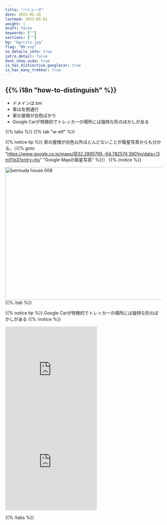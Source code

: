 ```yaml
---
title: "バミューダ"
date: 2023-02-26
lastmod: 2023-05-01
weight: 1
draft: false
keywords: [""]
sections: [""]
bg: "bg/city.jpg"
flag: "BM.svg"
no_detaile_info: true
jetro_detail: false
dont_show_usda: true
is_has_distinctive_googlecar: true
is_has_many_trekker: true
---
```


<div class="main-desciption country-description">
    <h2 class="section-title">{{% i18n "how-to-distinguish" %}}</h2>
    <ul class="rule-list">
        <li>ドメインは<span class="quiz">.bm</span></li>
        <li>車は<span class="quiz">左側</span>通行</li>
        <li>家の屋根が<span class="quiz">白</span>色ばかり</li>
        <li>Google Carが特徴的でトレッカーの場所には独特な形のぼかしがある</li>
    </ul>
</div>

{{% tabs %}}
{{% tab "w-etf" %}}


{{% notice tip %}}
家の屋根が白色以外ほとんどないことが衛星写真からも分かる。（{{% goto "https://www.google.co.jp/maps/@32.2895795,-64.782574,3901m/data=!3m1!1e3?entry=ttu" "Google Mapの衛星写真" %}}）
{{% /notice %}}
<div class="googlemap-if">
<a data-flickr-embed="true" href="https://www.flickr.com/photos/28307213@N02/3040131614/in/photolist-5CDtdj-24v4Vzs-9KsGJT-nqntUA-w7sqnt-8yDhyH-feZn3c-ax8RXu-iZRfZM-x89Hf-shm12-9JJRCT-8o4PtP-6sX5ra-P6LFkr-5h87eC-5nfLgc-3JxzpG-5ppE82-26CXDxQ-2aj1rLC-27CxRGW-b5tkwx-btkdLP-rrzyQx-26YQoWs-crg1f-nD4tNe-22pZh6N-4owpri-4h76B5-6DScaL-6DSbko-26azQU3-9sZRnG-Lh17A-ax6cGp-2kMZXo-5RmvB1-8mXJAu-2TUtrn-JTf7m2-fwWQBg-5h3LU2-beb9e-dJWHWp-nS8DKd-s8N775-9JJUcr-6KdeGG" title="bermuda house 008"><img src="https://live.staticflickr.com/3278/3040131614_03a4b1a3ba_z.jpg" width="640" height="426" alt="bermuda house 008"/></a><script async src="//embedr.flickr.com/assets/client-code.js" charset="utf-8"></script>
</div>
{{% /tab %}}

{{% notice tip %}}
Google Carが特徴的でトレッカーの場所には独特な形のぼかしがある
{{% /notice %}}
<div class="googlemap-if">
<iframe src="https://www.google.com/maps/embed?pb=!4v1683467821168!6m8!1m7!1sc83mWC9O9BNuxBni8eYE4A!2m2!1d32.29257540872071!2d-64.78199819199413!3f257.974943079478!4f-32.12176255062474!5f0.7820865974627469" width="295" height="295" style="border:0;" allowfullscreen="" loading="lazy" referrerpolicy="no-referrer-when-downgrade"></iframe>
<iframe src="https://www.google.com/maps/embed?pb=!4v1683468171159!6m8!1m7!1sTYhAeyghsleQUP9FRDxQGw!2m2!1d32.31266280799785!2d-64.72329466316407!3f241.9666120395585!4f-56.379786090675196!5f0.4000000000000002" width="295" height="295" style="border:0;" allowfullscreen="" loading="lazy" referrerpolicy="no-referrer-when-downgrade"></iframe>
</div>

{{% /tabs  %}}